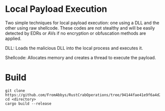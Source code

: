 # Local Payload Execution

Two simple techniques for local payload execution: one using a DLL and the other using raw shellcode. These codes are not stealthy and will be easily detected by EDRs or AVs if no encryption or obfuscation methods are applied.

DLL: Loads the malicious DLL into the local process and executes it.

Shellcode: Allocates memory and creates a thread to execute the payload.

# Build

```
git clone https://github.com/FromAbbys/RustCrabOperations/tree/94144fae41e9f6a4d29607d56c83f02fd7231a44/Local%20Payload%20Execution
cd <directory>
cargo build --release
```
